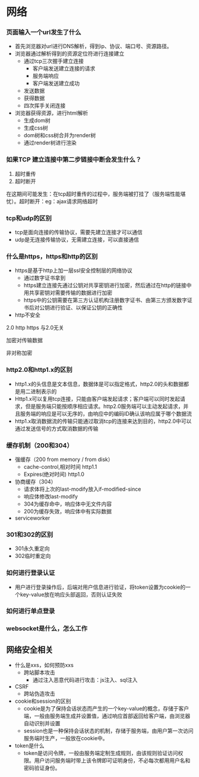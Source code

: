 # 网络

### 页面输入一个url发生了什么

   - 首先浏览器对url进行DNS解析，得到ip、协议、端口号、资源路径。
   - 浏览器通过解析得到的资源定位符进行连接建立
      - 通过tcp三次握手建立连接
         - 客户端发送建立连接的请求
         - 服务端响应
         - 客户端发送建立成功
      - 发送数据
      - 获得数据
      - 四次挥手关闭连接
   - 浏览器获得资源，进行html解析
      - 生成dom树
      - 生成css树
      - dom树和css树合并为render树
      - 通过render树进行渲染

### **如果TCP 建立连接中第二步链接中断会发生什么？**

   1. 超时重传
   2. 超时断开

   在这期间可能发生：在tcp超时重传的过程中，服务端被打挂了（服务端性能堪忧）。超时断开：eg：ajax请求网络超时

### tcp和udp的区别

   - tcp是面向连接的传输协议，需要先建立连接才可以通信
   - udp是无连接传输协议，无需建立连接，可以直接通信

### 什么是https，https和http的区别

   - https是基于http上加一层ssl安全控制层的网络协议
      - 通过数字证书拿到
      - https建立连接先通过公钥对共享密钥进行加密，然后通过在http的链接中用共享密钥对需要传输的数据进行加密
      - https中的公钥需要在第三方认证机构注册数字证书、由第三方颁发数字证书后对公钥进行验证、以保证公钥的正确性
   - http不安全

2.0 http
https 与2.0无关

加密对传输数据

非对称加密

### http2.0和http1.x的区别

   - http1.x的头信息是文本信息，数据体是可以指定格式，http2.0的头和数据都是用二进制表示的
   - Http1.x可以复用tcp连接，只能由客户端发起请求；客户端可以同时发起请求，但是服务端只能按顺序相应请求。http2.0服务端可以主动发起请求，并且服务端的响应是可以无序的，由响应中的编码ID确认该响应属于哪个数据流
- http1.x取消数据流的传输只能通过取消tcp的连接来达到目的，http2.0中可以通过发送信号的方式取消数据的传输

### 缓存机制（200和304）

   - 强缓存（200 from memory / from disk）
      - cache-control,相对时间 http1.1
      - Expires(绝对时间) http1.0
   - 协商缓存（304）
      - 请求体将上次的last-modify放入if-modified-since
      - 响应体修改last-modify
      - 304为缓存命中，响应体中无文件内容
      - 200为缓存失效，响应体中有实际数据
   - serviceworker

### 301和302的区别

   - 301永久重定向
   - 302临时重定向

### 如何进行登录认证

   - 用户进行登录操作后，后端对用户信息进行验证，将token设置为cookie的一个key-value放在响应头部返回，否则认证失败

### 如何进行单点登录

### websocket是什么，怎么工作

## 网络安全相关

- 什么是xxs，如何预防xxs
   - 跨站脚本攻击
      - 通过注入恶意代码进行攻击：js注入、sql注入
- CSRF
   - 跨站伪造攻击
- cookie和session的区别
   - cookie是为了保持会话状态而产生的一个key-value的概念，存储于客户端，一般由服务端生成并设置值，通过响应首部返回给客户端，由浏览器自动识别并设置
   - session也是一种保持会话状态的机制，存储于服务端，由用户第一次访问服务端时生产，一般放在cookie中。
- token是什么
   - token是访问令牌，一般由服务端定制生成规则，由该规则验证访问权限。用户访问服务端时带上该令牌即可证明身份，不必每次都用用户名和密码验证身份。

